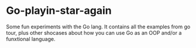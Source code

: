 # Go-playin-star-again
Some fun experiments with the Go lang.
It contains all the examples from go tour, plus other shocases about how you can use Go as an OOP and/or a funxtional language.

